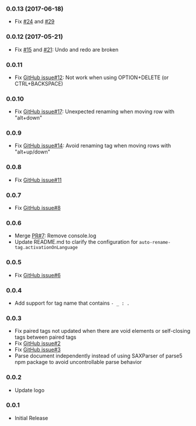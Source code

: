### 0.0.13 (2017-06-18)
* Fix [#24](https://github.com/formulahendry/vscode-auto-rename-tag/issues/24) and [#29](https://github.com/formulahendry/vscode-auto-rename-tag/issues/29)

### 0.0.12 (2017-05-21)
* Fix [#15](https://github.com/formulahendry/vscode-auto-rename-tag/issues/15) and [#21](https://github.com/formulahendry/vscode-auto-rename-tag/issues/21): Undo and redo are broken

### 0.0.11
* Fix [GitHub issue#12](https://github.com/formulahendry/vscode-auto-rename-tag/issues/12): Not work when using OPTION+DELETE (or CTRL+BACKSPACE)

### 0.0.10
* Fix [GitHub issue#17](https://github.com/formulahendry/vscode-auto-rename-tag/issues/17): Unexpected renaming when moving row with "alt+down"

### 0.0.9
* Fix [GitHub issue#14](https://github.com/formulahendry/vscode-auto-rename-tag/issues/14): Avoid renaming tag when moving rows with "alt+up/down"

### 0.0.8
* Fix [GitHub issue#11](https://github.com/formulahendry/vscode-auto-rename-tag/issues/11)

### 0.0.7
* Fix [GitHub issue#8](https://github.com/formulahendry/vscode-auto-rename-tag/issues/8)

### 0.0.6
* Merge [PR#7](https://github.com/formulahendry/vscode-auto-rename-tag/pull/7): Remove console.log
* Update README.md to clarify the configuration for `auto-rename-tag.activationOnLanguage`

### 0.0.5
* Fix [GitHub issue#6](https://github.com/formulahendry/vscode-auto-rename-tag/issues/6)

### 0.0.4
* Add support for tag name that contains ```- _ : .```

### 0.0.3
* Fix paired tags not updated when there are void elements or self-closing tags between paired tags
* Fix [GitHub issue#2](https://github.com/formulahendry/vscode-auto-rename-tag/issues/2)
* Fix [GitHub issue#3](https://github.com/formulahendry/vscode-auto-rename-tag/issues/3)
* Parse document independently instead of using SAXParser of parse5 npm package to avoid uncontrollable parse behavior

### 0.0.2
* Update logo

### 0.0.1
* Initial Release